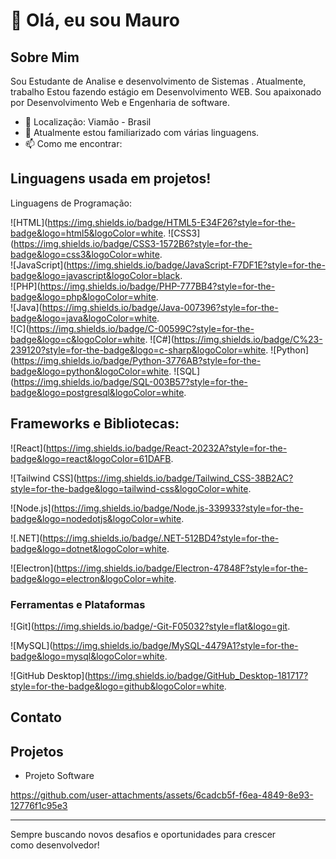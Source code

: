 # 👋 Olá, eu sou Mauro


## Sobre Mim

Sou Estudante de Analise e desenvolvimento de Sistemas . Atualmente, trabalho Estou fazendo estágio em Desenvolvimento WEB. Sou apaixonado por Desenvolvimento Web e Engenharia de software.

- 📍 Localização: Viamão - Brasil
- 🌱 Atualmente estou familiarizado com várias linguagens.
- 📫 Como me encontrar: 

## Linguagens usada em projetos!

Linguagens de Programação: 

  ![HTML](https://img.shields.io/badge/HTML5-E34F26?style=for-the-badge&logo=html5&logoColor=white. 
  ![CSS3](https://img.shields.io/badge/CSS3-1572B6?style=for-the-badge&logo=css3&logoColor=white.  
  ![JavaScript](https://img.shields.io/badge/JavaScript-F7DF1E?style=for-the-badge&logo=javascript&logoColor=black.  
  ![PHP](https://img.shields.io/badge/PHP-777BB4?style=for-the-badge&logo=php&logoColor=white.  
  ![Java](https://img.shields.io/badge/Java-007396?style=for-the-badge&logo=java&logoColor=white.  
  ![C](https://img.shields.io/badge/C-00599C?style=for-the-badge&logo=c&logoColor=white. 
  ![C#](https://img.shields.io/badge/C%23-239120?style=for-the-badge&logo=c-sharp&logoColor=white. 
  ![Python](https://img.shields.io/badge/Python-3776AB?style=for-the-badge&logo=python&logoColor=white. 
  ![SQL](https://img.shields.io/badge/SQL-003B57?style=for-the-badge&logo=postgresql&logoColor=white.
  
## Frameworks e Bibliotecas: 

![React](https://img.shields.io/badge/React-20232A?style=for-the-badge&logo=react&logoColor=61DAFB.

![Tailwind CSS](https://img.shields.io/badge/Tailwind_CSS-38B2AC?style=for-the-badge&logo=tailwind-css&logoColor=white.

![Node.js](https://img.shields.io/badge/Node.js-339933?style=for-the-badge&logo=nodedotjs&logoColor=white.

![.NET](https://img.shields.io/badge/.NET-512BD4?style=for-the-badge&logo=dotnet&logoColor=white.

![Electron](https://img.shields.io/badge/Electron-47848F?style=for-the-badge&logo=electron&logoColor=white.

### Ferramentas e Plataformas
![Git](https://img.shields.io/badge/-Git-F05032?style=flat&logo=git.

![MySQL](https://img.shields.io/badge/MySQL-4479A1?style=for-the-badge&logo=mysql&logoColor=white.

![GitHub Desktop](https://img.shields.io/badge/GitHub_Desktop-181717?style=for-the-badge&logo=github&logoColor=white.
## Contato



## Projetos

- Projeto Software


https://github.com/user-attachments/assets/6cadcb5f-f6ea-4849-8e93-12776f1c95e3









---

Sempre buscando novos desafios e oportunidades para crescer como desenvolvedor!
